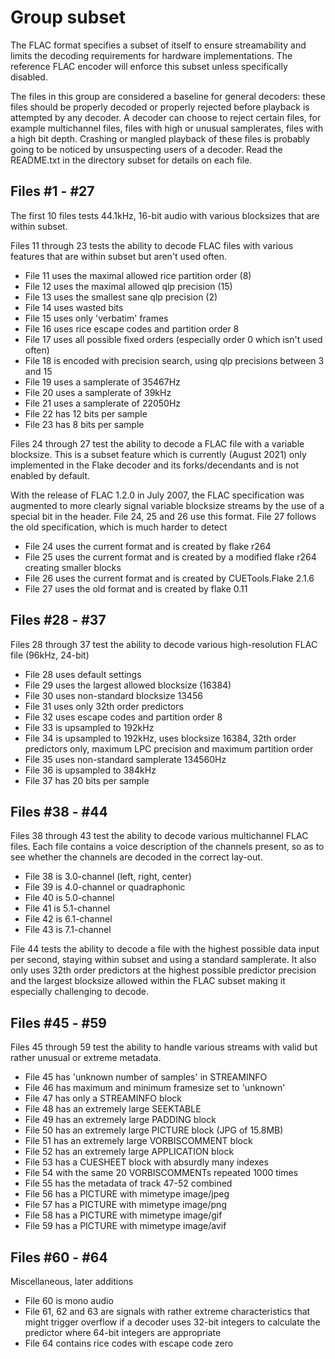 # Group subset

The FLAC format specifies a subset of itself to ensure
streamability and limits the decoding requirements for hardware
implementations. The reference FLAC encoder will enforce this
subset unless specifically disabled.

The files in this group are considered a baseline for general
decoders: these files should be properly decoded or properly
rejected before playback is attempted by any decoder. A
decoder can choose to reject certain files, for example
multichannel files, files with high or unusual samplerates,
files with a high bit depth. Crashing or mangled playback of
these files is probably going to be noticed by unsuspecting
users of a decoder. Read the README.txt in the directory
subset for details on each file.


## Files \#1 - \#27

The first 10 files tests 44.1kHz, 16-bit audio with various
blocksizes that are within subset.

Files 11 through 23 tests the ability to decode FLAC files
with various features that are within subset but aren't used
often.

- File 11 uses the maximal allowed rice partition order (8)
- File 12 uses the maximal allowed qlp precision (15)
- File 13 uses the smallest sane qlp precision (2)
- File 14 uses wasted bits
- File 15 uses only 'verbatim' frames
- File 16 uses rice escape codes and partition order 8
- File 17 uses all possible fixed orders (especially order 0 which isn't used often)
- File 18 is encoded with precision search, using qlp precisions between 3 and 15
- File 19 uses a samplerate of 35467Hz
- File 20 uses a samplerate of 39kHz
- File 21 uses a samplerate of 22050Hz
- File 22 has 12 bits per sample
- File 23 has 8 bits per sample

Files 24 through 27 test the ability to decode a FLAC file with
a variable blocksize. This is a subset feature which is
currently (August 2021) only implemented in the Flake decoder
and its forks/decendants and is not enabled by default.

With the release of FLAC 1.2.0 in July 2007, the FLAC
specification was augmented to more clearly signal variable
blocksize streams by the use of a special bit in the header.
File 24, 25 and 26 use this format. File 27 follows the old
specification, which is much harder to detect

- File 24 uses the current format and is created by flake r264
- File 25 uses the current format and is created by a modified flake r264 creating smaller blocks
- File 26 uses the current format and is created by CUETools.Flake 2.1.6
- File 27 uses the old format and is created by flake 0.11

## Files \#28 - \#37

Files 28 through 37 test the ability to decode various
high-resolution FLAC file (96kHz, 24-bit)

- File 28 uses default settings
- File 29 uses the largest allowed blocksize (16384)
- File 30 uses non-standard blocksize 13456
- File 31 uses only 32th order predictors
- File 32 uses escape codes and partition order 8
- File 33 is upsampled to 192kHz
- File 34 is upsampled to 192kHz, uses blocksize 16384, 32th
    order predictors only, maximum LPC precision and maximum
    partition order
- File 35 uses non-standard samplerate 134560Hz
- File 36 is upsampled to 384kHz
- File 37 has 20 bits per sample

## Files \#38 - \#44

Files 38 through 43 test the ability to decode various
multichannel FLAC files. Each file contains a voice description
of the channels present, so as to see whether the channels are
decoded in the correct lay-out.

- File 38 is 3.0-channel (left, right, center)
- File 39 is 4.0-channel or quadraphonic
- File 40 is 5.0-channel
- File 41 is 5.1-channel
- File 42 is 6.1-channel
- File 43 is 7.1-channel

File 44 tests the ability to decode a file with the highest
possible data input per second, staying within subset and using
a standard samplerate. It also only uses 32th order predictors
at the highest possible predictor precision and the largest
blocksize allowed within the FLAC subset making it especially
challenging to decode.

## Files \#45 - \#59

Files 45 through 59 test the ability to handle various streams
with valid but rather unusual or extreme metadata.

- File 45 has 'unknown number of samples' in STREAMINFO
- File 46 has maximum and minimum framesize set to 'unknown'
- File 47 has only a STREAMINFO block
- File 48 has an extremely large SEEKTABLE
- File 49 has an extremely large PADDING block
- File 50 has an extremely large PICTURE block (JPG of 15.8MB)
- File 51 has an extremely large VORBISCOMMENT block
- File 52 has an extremely large APPLICATION block
- File 53 has a CUESHEET block with absurdly many indexes
- File 54 with the same 20 VORBISCOMMENTs repeated 1000 times
- File 55 has the metadata of track 47-52 combined
- File 56 has a PICTURE with mimetype image/jpeg
- File 57 has a PICTURE with mimetype image/png
- File 58 has a PICTURE with mimetype image/gif
- File 59 has a PICTURE with mimetype image/avif

## Files \#60 - \#64

Miscellaneous, later additions

- File 60 is mono audio
- File 61, 62 and 63 are signals with rather extreme
    characteristics that might trigger overflow if a decoder
    uses 32-bit integers to calculate the predictor where 64-bit
    integers are appropriate
- File 64 contains rice codes with escape code zero
